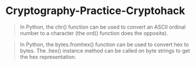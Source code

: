 # Cryptography-Practice-Cryptohack

> In Python, the chr() function can be used to convert an ASCII ordinal number to a character (the ord() function does the opposite).

> In Python, the bytes.fromhex() function can be used to convert hex to bytes. The .hex() instance method can be called on byte strings to get the hex representation.

